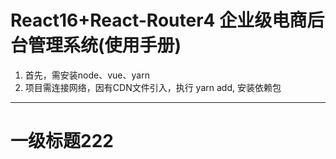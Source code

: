 React16+React-Router4 企业级电商后台管理系统(使用手册)
======
1. 首先，需安装node、vue、yarn
2. 项目需连接网络，因有CDN文件引入，执行 yarn add, 安装依赖包
------
# 一级标题222
